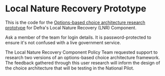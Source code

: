 # Local Nature Recovery Prototype

This is the code for the [Options-based choice architecture research prototype](https://lnr-prototype.herokuapp.com/) for Defra's Local Nature Recovery (LNR) Component.

Ask a member of the team for login details. It is password-protected to ensure it's not confused with a live government service.

The Local Nature Recovery Component Policy Team requested support to research two versions of an options-based choice architecture framework. The feedback gathered through this user research will inform the design of the choice architecture that will be testing in the National Pilot. 